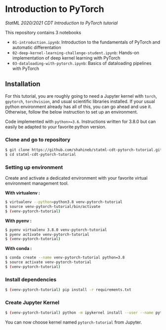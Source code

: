 # Introduction to PyTorch

_StatML 2020/2021 CDT Introduction to PyTorch tutorial_


This repository contains 3 notebooks
- `01-introduction.ipynb`: Introduction to the fundamentals of PyTorch and automatic differentation
- `02-deep-kernel-learning-challenge-student.ipynb`: Hands-on implementation of deep kernel learning with PyTorch
- `03-dataloading-with-pytorch.ipynb`: Basics of dataloading pipelines with PyTorch



## Installation

For this tutorial, you are roughly going to need a Jupyter kernel with `torch`, `gpytorch`, `torchvision`, and usual scientific libraries installed. If your usual python environment already has all of this, you can go ahead and use it. Otherwise, follow the below instruction to set up an environment.


Code implemented with `python>=3.6`. Instructions written for 3.8.0 but can easily be adapted to your favorite python version.


### Clone and go to repository
```bash
$ git clone https://github.com/shahineb/statml-cdt-pytorch-tutorial.git
$ cd statml-cdt-pytorch-tutorial
```

### Setting up environment

Create and activate a dedicated environment with your favorite virtual environment management tool.

__With virtualenv :__
```bash
$ virtualenv --python=python3.8 venv-pytorch-tutorial
$ source venv-pytorch-tutorial/bin/activate
$ (venv-pytorch-tutorial)
```


__With pyenv :__
```bash
$ pyenv virtualenv 3.8.0 venv-pytorch-tutorial
$ pyenv activate venv-pytorch-tutorial
$ (venv-pytorch-tutorial)
```


__With conda :__
```bash
$ conda create --name venv-pytorch-tutorial python=3.8
$ source activate venv-pytorch-tutorial
$ (venv-pytorch-tutorial)
```

### Install dependencies

```bash
$ (venv-pytorch-tutorial) pip install -r requirements.txt
```

### Create Jupyter Kernel

```bash
$ (venv-pytorch-tutorial) python -m ipykernel install --user --name pytorch-tutorial  --display-name "pytorch-tutorial"
```

You can now choose kernel named `pytorch-tutorial` from Jupyter.
